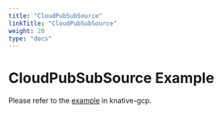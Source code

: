 ```yaml
---
title: "CloudPubSubSource"
linkTitle: "CloudPubSubSource"
weight: 20
type: "docs"
---
```


# CloudPubSubSource Example

Please refer to the [example](https://github.com/google/knative-gcp/blob/master/docs/examples/cloudpubsubsource/README.md) in knative-gcp.

